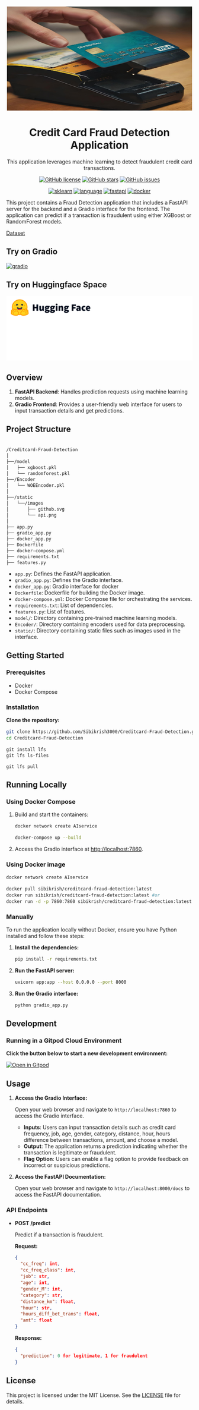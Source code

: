 <!-- markdownlint-disable -->
<p align="center">
<a href = "https://github.com/Sibikrish3000/Creditcard-Fraud-Detection" > <img src = "https://github.com/Sibikrish3000/Creditcard-Fraud-Detection/blob/main/static/images/creditcard1.jpg?raw=true" alt = "fraud detection image"  width=500 height=280> </a>
</p>
<h1 align="center"> Credit Card Fraud Detection Application </h1>

<p align="center">
This application leverages machine learning to detect fraudulent credit card transactions.
</p>

<p align="center">
<a href="https://github.com/Sibikrish3000/Creditcard-Fraud-Detection/blob/main/LICENSE"><img src="https://img.shields.io/github/license/Sibikrish3000/Creditcard-Fraud-Detection" alt="GitHub license"></a>
<a href="https://github.com/Sibikrish3000/Creditcard-Fraud-Detection/stargazers"><img src="https://img.shields.io/github/stars/Sibikrish3000/Creditcard-Fraud-Detection?style=social" alt="GitHub stars"></a>
<a href="https://github.com/Sibikrish3000/Creditcard-Fraud-Detection/issues"><img src="https://img.shields.io/github/issues/Sibikrish3000/Creditcard-Fraud-Detection" alt="GitHub issues">
</p>
<p align="center">
<a href="https://scikit-learn.org/"><img src=https://img.shields.io/badge/sklearn-darkorange.svg?style=flat&logo=scikit-learn&logoColor=white alt="sklearn"></a>
<a href="https://www.python.org"><img src="https://img.shields.io/badge/Python-darkblue.svg?style=flat&logo=python&logoColor=white" alt="language"></a>
<a href="https://fastapi.tiangolo.com/" ><img src="https://img.shields.io/badge/FastAPI-darkgreen.svg?style=flat&logo=fastapi&logoColor=white " alt="fastapi"></a> <a href="https://hub.docker.com/repository/docker/sibikrish3000/creditcard-fraud-detection/"><img src="https://img.shields.io/badge/Docker-blue?style=flat&logo=docker&logoColor=white" alt= "docker"></a>

This project contains a Fraud Detection application that includes a FastAPI server for the backend and a Gradio interface for the frontend. The application can predict if a transaction is fraudulent using either XGBoost or RandomForest models.

[Dataset](https://www.kaggle.com/datasets/kartik2112/fraud-detection)
## Try on Gradio
[![gradio](https://www.gradio.app/_app/immutable/assets/gradio.CHB5adID.svg)](https://sibikrish-creditcard-fraud-detection.hf.space/)
## Try on Huggingface Space
<p>
<a href="https://huggingface.co/spaces/sibikrish/Creditcard-Fraud-Detection?theme=dark"><img src="https://github.com/Sibikrish3000/Creditcard-Fraud-Detection/blob/main/static/images/hf-logo.svg?raw=true" alt="hfspace"></a>
</p>

## Overview

1. **FastAPI Backend**: Handles prediction requests using machine learning models.
2. **Gradio Frontend**: Provides a user-friendly web interface for users to input transaction details and get predictions.


## Project Structure

```

/Creditcard-Fraud-Detection
│
├──/model
│   ├── xgboost.pkl
│   └── randomforest.pkl
├──/Encoder
│   └── WOEEncoder.pkl
│
├──/static
│   └──/images
│       ├── github.svg
│       └── api.png
│
├── app.py
├── gradio_app.py
├── docker_app.py
├── Dockerfile
├── docker-compose.yml
├── requirements.txt
├── features.py

````

- `app.py`: Defines the FastAPI application.
- `gradio_app.py`: Defines the Gradio interface.
- `docker_app.py`: Gradio interface for docker
- `Dockerfile`: Dockerfile for building the Docker image.
- `docker-compose.yml`: Docker Compose file for orchestrating the services.
- `requirements.txt`: List of dependencies.
- `features.py`: List of features.
-  `model/`: Directory containing pre-trained machine learning models.
- `Encoder/`: Directory containing encoders used for data preprocessing.
- `static/`: Directory containing static files such as images used in the interface.

## Getting Started

### Prerequisites

- Docker
- Docker Compose

### Installation

**Clone the repository:**

   ```bash
   git clone https://github.com/Sibikrish3000/Creditcard-Fraud-Detection.git
   cd Creditcard-Fraud-Detection
   ```
   ```
   git install lfs
   git lfs ls-files
   ```
   ```
   git lfs pull
   ```


## Running Locally

### Using Docker Compose

1. Build and start the containers:
   ```sh
   docker network create AIservice
   ```
    ```sh
    docker-compose up --build
    ```

2. Access the Gradio interface at [http://localhost:7860](http://localhost:7860).

### Using Docker image

```sh
docker network create AIservice
```
```sh
docker pull sibikrish/creditcard-fraud-detection:latest
docker run sibikrish/creditcard-fraud-detection:latest #or 
docker run -d -p 7860:7860 sibikrish/creditcard-fraud-detection:latest
 ``` 

### Manually

To run the application locally without Docker, ensure you have Python installed and follow these steps:

1. **Install the dependencies:**

   ```bash
   pip install -r requirements.txt
   ```

2. **Run the FastAPI server:**

   ```bash
   uvicorn app:app --host 0.0.0.0 --port 8000
   ```

3. **Run the Gradio interface:**

   ```bash
   python gradio_app.py
   ```

## Development
### Running in a Gitpod Cloud Environment

**Click the button below to start a new development environment:**

[![Open in Gitpod](https://gitpod.io/button/open-in-gitpod.svg)](https://gitpod.io/#https://github.com/Sibikrish3000/Creditcard-Fraud-Detection)




## Usage

1. **Access the Gradio Interface:**

   Open your web browser and navigate to `http://localhost:7860` to access the Gradio interface.

    - **Inputs**: Users can input transaction details such as credit card frequency, job, age, gender, category, distance, hour, hours difference between transactions, amount, and choose a model.
    - **Output**: The application returns a prediction indicating whether the transaction is legitimate or fraudulent.
    - **Flag Option**: Users can enable a flag option to provide feedback on incorrect or suspicious predictions.


2. **Access the FastAPI Documentation:**

   Open your web browser and navigate to `http://localhost:8000/docs` to access the FastAPI documentation.

### API Endpoints

- **POST /predict**

  Predict if a transaction is fraudulent.

  **Request:**

  ```json
  {
    "cc_freq": int,
    "cc_freq_class": int,
    "job": str,
    "age": int,
    "gender_M": int,
    "category": str,
    "distance_km": float,
    "hour": str,
    "hours_diff_bet_trans": float,
    "amt": float
  }
  ```

  **Response:**

  ```json
  {
    "prediction": 0 for legitimate, 1 for fraudulent
  }
  ```

## License

This project is licensed under the MIT License. See the [LICENSE](LICENSE) file for details.


